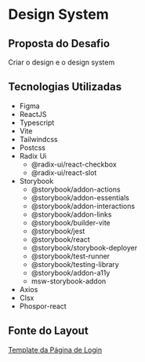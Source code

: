 # Design System

## Proposta do Desafio
Criar o design e o design system

## Tecnologias Utilizadas

  - Figma
  - ReactJS
  - Typescript
  - Vite
  - Tailwindcss
  - Postcss
  - Radix Ui
    - @radix-ui/react-checkbox
    - @radix-ui/react-slot
  - Storybook
    - @storybook/addon-actions
    - @storybook/addon-essentials
    - @storybook/addon-interactions
    - @storybook/addon-links
    - @storybook/builder-vite
    - @storybook/jest
    - @storybook/react
    - @storybook/storybook-deployer
    - @storybook/test-runner
    - @storybook/testing-library
    - @storybook/addon-a11y
    - msw-storybook-addon
  - Axios
  - Clsx
  - Phospor-react

 
## Fonte do Layout 

[Template da Página de Login](https://www.figma.com/file/3fHvWmcaVFvwC75vcLUmGz/Ignite-Lab?node-id=0%3A1)
